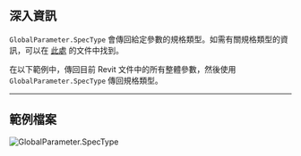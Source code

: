 ## 深入資訊
`GlobalParameter.SpecType` 會傳回給定參數的規格類型。如需有關規格類型的資訊，可以在 [此處](https://help.autodesk.com/view/RVT/2025/CHT/?guid=Revit_API_Revit_API_Developers_Guide_Introduction_Application_and_Document_Units_html) 的文件中找到。

在以下範例中，傳回目前 Revit 文件中的所有整體參數，然後使用 `GlobalParameter.SpecType` 傳回規格類型。
___
## 範例檔案

![GlobalParameter.SpecType](./Revit.Elements.GlobalParameter.SpecType_img.jpg)

